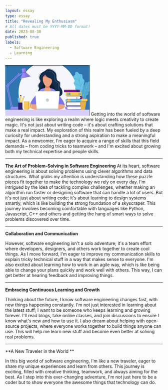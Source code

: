 ```yaml
---
layout: essay
type: essay
title: "Revealing My Enthusiasm"
# All dates must be YYYY-MM-DD format!
date: 2023-08-30
published: true
labels:
  - Software Engineering
  - Learning
---
```




<img width="270px" class="rounded float-start pe-4" src="../img/learn2.PNG"> Getting into the world of software engineering is like exploring a realm where logic meets creativity to create magic. It's not just about writing code – it's about crafting solutions that make a real impact. My exploration of this realm has been fueled by a deep curiosity for understanding and a strong aspiration to make a meaningful impact. As a newcomer, I'm eager to acquire a range of skills that this field demands – from coding tricks to teamwork – and I'm excited about growing both my technical expertise and people skills.


---

**The Art of Problem-Solving in Software Engineering**
At its heart, software engineering is about solving problems using clever algorithms and data structures. What grabs my attention is understanding how these puzzle pieces fit together to make the technology we rely on every day. I'm intrigued by the idea of tackling complex challenges, whether making an algorithm run faster or designing software that can handle a lot of users. But it's not just about writing code; it's about learning to design systems smartly, which is like building the strong foundation of a skyscraper. This journey involves becoming comfortable with languages like Python, Javascript, C++ and others and getting the hang of smart ways to solve problems discovered over time.

---

**Collaboration and Communication**

However, software engineering isn't a solo adventure; it's a team effort where developers, designers, and others work together to create cool things. As I move forward, I'm eager to improve my communication skills to explain tricky technical stuff in a way that makes sense to everyone. I'm also excited about learning how to work in an agile way, which is like being able to change your plans quickly and work well with others. This way, I can get better at hearing feedback and improving things.

---

**Embracing Continuous Learning and Growth**

Thinking about the future, I know software engineering changes fast, with new things happening constantly. I'm not just interested in learning about the latest stuff; I want to be someone who keeps learning and growing forever. I'll read blogs, take online classes, and join discussions to ensure I know what's new and how to use it. I also dream about helping with open-source projects, where everyone works together to build things anyone can use. This will help me learn new stuff and become even better at solving real problems.

---

**A New Traveler in the World **

In this big world of software engineering, I'm like a new traveler, eager to share my unique experiences and learn from others. This journey is exciting, filled with creative thinking, teamwork, and always aiming for the best. As I step into this ever-changing adventure, I'm not just here to be a coder but to show everyone the awesome things that technology can do.

